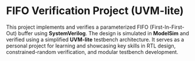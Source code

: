 # FIFO Verification Project (UVM-lite) 

This project implements and verifies a parameterized FIFO (First-In-First-Out) buffer using **SystemVerilog**. The design is simulated in **ModelSim** and verified using a simplified **UVM-lite** testbench architecture. It serves as a personal project for learning and showcasing key skills in RTL design, constrained-random verification, and modular testbench development.
